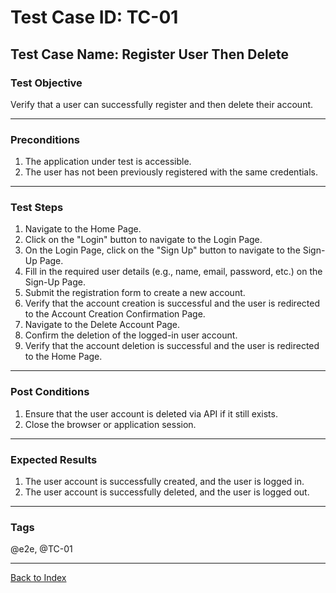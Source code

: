 # Test Case ID: TC-01  

## Test Case Name: Register User Then Delete  

### Test Objective  

Verify that a user can successfully register and then delete their account.

---

### Preconditions  

1. The application under test is accessible.  
2. The user has not been previously registered with the same credentials.  

---

### Test Steps  

1. Navigate to the Home Page.  
2. Click on the "Login" button to navigate to the Login Page.  
3. On the Login Page, click on the "Sign Up" button to navigate to the Sign-Up Page.  
4. Fill in the required user details (e.g., name, email, password, etc.) on the Sign-Up Page.  
5. Submit the registration form to create a new account.  
6. Verify that the account creation is successful and the user is redirected to the Account Creation Confirmation Page.  
7. Navigate to the Delete Account Page.  
8. Confirm the deletion of the logged-in user account.  
9. Verify that the account deletion is successful and the user is redirected to the Home Page.  

---

### Post Conditions  

1. Ensure that the user account is deleted via API if it still exists.  
2. Close the browser or application session.  

---

### Expected Results  

1. The user account is successfully created, and the user is logged in.  
2. The user account is successfully deleted, and the user is logged out.  

---

### Tags  

@e2e, @TC-01

---

[Back to Index](test-case-index.md)
